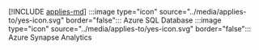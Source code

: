 [!INCLUDE [applies-md](applies-md.md)] :::image type="icon" source="../media/applies-to/yes-icon.svg" border="false"::: Azure SQL Database :::image type="icon" source="../media/applies-to/yes-icon.svg" border="false"::: Azure Synapse Analytics  

